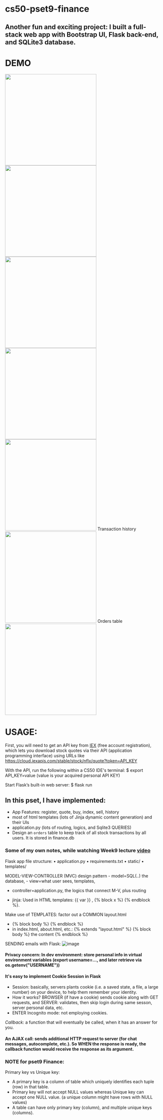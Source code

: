 # cs50-pset9-finance

## Another fun and exciting project: I built a full-stack web app with Bootstrap UI, Flask back-end, and SQLite3 database.

# DEMO
<img src='https://user-images.githubusercontent.com/58123635/121849668-9eca3480-ccb9-11eb-9b1a-4f1040cd3b6e.png' height='300px' />
<img src='https://user-images.githubusercontent.com/58123635/121849797-cfaa6980-ccb9-11eb-806c-073d6730ea0c.png' height='300px' />
<img src='https://user-images.githubusercontent.com/58123635/121849824-d9cc6800-ccb9-11eb-87e2-afe2aa7243bd.png' height='300px' />
<img src='https://user-images.githubusercontent.com/58123635/121849696-abe72380-ccb9-11eb-8bd1-656effeab191.png' height='300px' />
<img src='https://user-images.githubusercontent.com/58123635/121849719-b7d2e580-ccb9-11eb-8f11-3d8a4d92ba29.png' height='300px' />
Transaction history
<img src='https://user-images.githubusercontent.com/58123635/121849877-e9e44780-ccb9-11eb-85b2-4548e91d2db1.png' height='300px' />
Orders table
<img src='https://user-images.githubusercontent.com/58123635/121850000-1dbf6d00-ccba-11eb-8830-fc6054a27919.png' height='300px' />


# USAGE:

First, you will need to get an API key from [IEX](iexcloud.io/cloud-login#/register/) (free account registration), which lets you download stock quotes via their API (application programming interface) using URLs like https://cloud.iexapis.com/stable/stock/nflx/quote?token=API_KEY

With the API, run the following within a CS50 IDE's terminal: $ export API_KEY=value (value is your acquired personal API KEY)

Start Flask’s built-in web server:
$ flask run

## In this pset, I have implemented:
- App Features: register, quote, buy, index, sell, history
- most of html templates (lots of Jinja dynamic content generation) and their UIs
- application.py (lots of routing, logics, and Sqlite3 QUERIES)
- Design an `orders` table to keep track of all stock transactions by all users. It is stored in finance.db

### Some of my own notes, while watching Week9 lecture [video](https://cs50.harvard.edu/x/2021/weeks/9/)

Flask app file structure:
	• application.py
	• requirements.txt
	• static/
	• templates/

MODEL-VIEW-CONTROLLER (MVC)  design pattern
	- model=SQL(..) the database,
	- view=what user sees, templates,
  - controller=application.py, the logics that connect M-V, plus routing

- jinja: Used in HTML templates: {{ var }} , {% block x %} {% endblock %}.


Make use of TEMPLATES: factor out a COMMON layout.html
- {% block body %} {% endblock %}
- in index.html, about.html, etc.: {% extends "layout.html" %} {% block body %} the content {% endblock %}

SENDING emails with Flask:
 ![image](https://user-images.githubusercontent.com/58123635/121848227-bdc7c700-ccb7-11eb-8e8e-9a6f35a22a7e.png)

#### Privacy concern: In dev environment: store personal info in virtual environment variables (export username=..., and later retrieve via os.getenv("USERNAME"))

#### It's easy to implement Cookie Session in Flask
- Session: basically, servers plants cookie (i.e. a saved state, a file, a large number) on your device, to help them remember your identity.
- How it works? BROWSER (if have a cookie) sends cookie along with GET requests, and SERVER: validates, then skip login during same sesson, server personal data, etc.
- ENTER Incognito mode: not employing cookies.

*Callback*: a function that will eventually be called, when it has an answer for you.

#### An AJAX call: sends additional HTTP request to server (for chat messages, autocomplete, etc.). So WHEN the response is ready, the callback function would receive the response as its argument.

### NOTE for pset9 Finance:
Primary key vs Unique key:
- A primary key is a column of table which uniquely identifies each tuple (row) in that table.
- Primary key will not accept NULL values whereas Unique key can accept one NULL value. (a unique column might have rows with NULL values)
- A table can have only primary key (column), and multiple unique keys (columns).